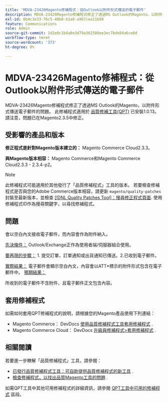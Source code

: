 ```yaml
---
title: 'MDVA-23426Magento修補程式：從Outlook以附件形式傳送的電子郵件'
description: MDVA-23426Magento修補程式修正了透過MS Outlook的Magento，以附件形式傳送電子郵件的問題。 安裝[Quality Patches Tool (QPT)](/help/announcements/adobe-commerce-announcements/magento-quality-patches-released-new-tool-to-self-serve-quality-patches.md) 1.0.13後，即可使用此修補程式。 請注意，問題已在Magento2.3.5中修正。
exl-id: 0b4c3e33-76c5-48b0-b1a8-a967cea11b98
feature: Communications
role: Admin
source-git-commit: 1d2e0c1b4a8e3d79a362500ee3ec7bde84a6ce0d
workflow-type: tm+mt
source-wordcount: '373'
ht-degree: 0%

---
```


# MDVA-23426Magento修補程式：從Outlook以附件形式傳送的電子郵件

MDVA-23426Magento修補程式修正了透過MS Outlook的Magento，以附件形式傳送電子郵件的問題。 此修補程式適用於 [品質修補工具(QPT)](/help/announcements/adobe-commerce-announcements/magento-quality-patches-released-new-tool-to-self-serve-quality-patches.md) 已安裝1.0.13。 請注意，問題已在Magento2.3.5中修正。

## 受影響的產品和版本

**修正程式是針對Magento版本建立的：** Magento Commerce Cloud2.3.3。

**與Magento版本相容：** Magento Commerce和Magento Commerce Cloud2.3.3 - 2.3.4-p2。

>[!NOTE]
>
>此修補程式可能適用於其他發行了「品質修補程式」工具的版本。 若要檢查修補程式是否與您的Adobe Commerce版本相容，請更新 `magento/quality-patches` 封裝至最新版本，並檢查 [[!DNL Quality Patches Tool]：搜尋修正程式頁面](https://devdocs.magento.com/quality-patches/tool.html#patch-grid). 使用修補程式ID作為搜尋關鍵字，以尋找修補程式。

## 問題

會以空白內文接收電子郵件，而內容會作為附件納入。

<u>先決條件：</u> Outlook/Exchange正作為使用者端/伺服器組合使用。

<u>要再現的步驟：</u> 1. 提交訂單，訂單通知或出貨通知已傳送。2.已收到電子郵件。

<u>實際結果：</u> 電子郵件會顯示空白內文，內容會以ATT\*標示的附件形式包含在電子郵件中。 <u>預期結果：</u>

所收到的電子郵件不含附件，且電子郵件正文包含內容。

## 套用修補程式

如需如何套用QPT修補程式的說明，請根據您的Magento產品使用下列連結：

* Magento Commerce： DevDocs [使用品質修補程式工具套用修補程式](https://devdocs.magento.com/guides/v2.4/comp-mgr/patching/mqp.html) .
* Magento Commerce Cloud： DevDocs [升級與修補程式>套用修補程式](https://devdocs.magento.com/cloud/project/project-patch.html) .

## 相關閱讀

若要進一步瞭解「品質修補程式」工具，請參閱：

* [已發行品質修補程式工具：可自助提供品質修補程式的新工具](/help/announcements/adobe-commerce-announcements/magento-quality-patches-released-new-tool-to-self-serve-quality-patches.md) .
* [檢查修補程式，以找出品質Magento工具的問題](/help/support-tools/patches-available-in-qpt-tool/check-patch-for-magento-issue-with-magento-quality-patches.md) .

如需QPT工具中其他可用修補程式的詳細資訊，請參閱 [QPT工具中可用的修補程式](https://support.magento.com/hc/en-us/sections/360010506631-Patches-available-in-QPT-tool-) 區段。

